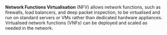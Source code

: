 **Network Functions Virtualisation** (NFV) allows network functions, such as firewalls, load balancers, and deep packet inspection, to be virtualised and run on standard servers or VMs rather than dedicated hardware appliances. Virtualised network functions (VNFs) can be deployed and scaled as needed in the network.
